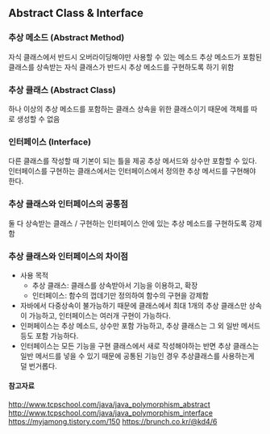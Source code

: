 ## Abstract Class & Interface

### 추상 메소드 (Abstract Method)

자식 클래스에서 반드시 오버라이딩해야만 사용할 수 있는 메소드
추상 메소드가 포함된 클래스를 상속받는 자식 클래스가 반드시 추상 메소드를 구현하도록 하기 위함

### 추상 클래스 (Abstract Class)

하나 이상의 추상 메소드를 포함하는 클래스
상속을 위한 클래스이기 때문에 객체를 따로 생성할 수 없음

### 인터페이스 (Interface)

다른 클래스를 작성할 때 기본이 되는 틀을 제공
추상 메서드와 상수만 포함할 수 있다.
인터페이스를 구현하는 클래스에서는 인터페이스에서 정의한 추상 메서드를 구현해야 한다.

### 추상 클래스와 인터페이스의 공통점

둘 다 상속받는 클래스 / 구현하는 인터페이스 안에 있는 추상 메소드를 구현하도록 강제함

### 추상 클래스와 인터페이스의 차이점

- 사용 목적
  - 추상 클래스: 클래스를 상속받아서 기능을 이용하고, 확장
  - 인터페이스: 함수의 껍데기만 정의하여 함수의 구현을 강제함
- 자바에서 다중상속이 불가능하기 때문에 클래스에서 최대 1개의 추상 클래스만 상속이 가능하고, 인터페이스는 여러개 구현이 가능하다.
- 인퍼페이스는 추상 메소드, 상수만 포함 가능하고, 추상 클래스는 그 외 일반 메서드 등도 포함 가능하다.
- 인터페이스는 모든 기능을 구현 클래스에서 새로 작성해야하는 반면 추상 클래스는 일반 메서드를 넣을 수 있기 때문에 공통된 기능인 경우 추상클래스를 사용하는게 덜 번거롭다.

#### 참고자료

http://www.tcpschool.com/java/java_polymorphism_abstract
http://www.tcpschool.com/java/java_polymorphism_interface
https://myjamong.tistory.com/150
https://brunch.co.kr/@kd4/6
